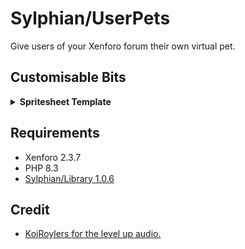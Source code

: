 # Sylphian/UserPets
Give users of your Xenforo forum their own virtual pet.

## Customisable Bits
<details>
<summary><strong>Spritesheet Template</strong></summary>

![Spritesheet Template](.github/SpriteSheetTemplate.png)

</details>

## Requirements
- Xenforo 2.3.7
- PHP 8.3
- [Sylphian/Library 1.0.6](https://github.com/Sylphian-Network/Sylphian-Library)

## Credit
- [KoiRoylers for the level up audio.](https://pixabay.com/users/koiroylers-44305058/)